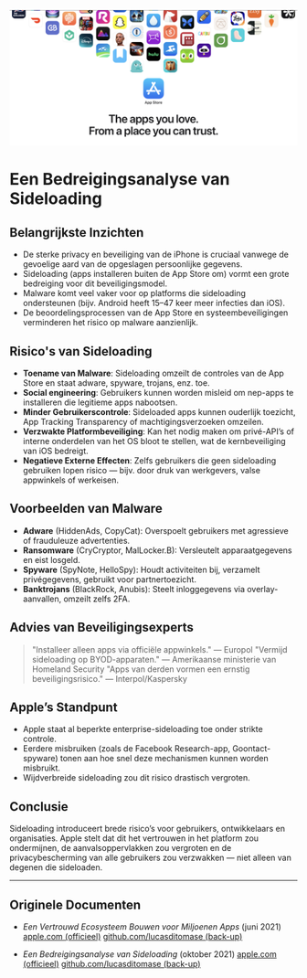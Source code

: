![Banner](../assets/banner.png)

# Een Bedreigingsanalyse van Sideloading

## Belangrijkste Inzichten

- De sterke privacy en beveiliging van de iPhone is cruciaal vanwege de gevoelige aard van de opgeslagen persoonlijke gegevens.
- Sideloading (apps installeren buiten de App Store om) vormt een grote bedreiging voor dit beveiligingsmodel.
- Malware komt veel vaker voor op platforms die sideloading ondersteunen (bijv. Android heeft 15–47 keer meer infecties dan iOS).
- De beoordelingsprocessen van de App Store en systeembeveiligingen verminderen het risico op malware aanzienlijk.

## Risico's van Sideloading

- **Toename van Malware**: Sideloading omzeilt de controles van de App Store en staat adware, spyware, trojans, enz. toe.
- **Social engineering**: Gebruikers kunnen worden misleid om nep-apps te installeren die legitieme apps nabootsen.
- **Minder Gebruikerscontrole**: Sideloaded apps kunnen ouderlijk toezicht, App Tracking Transparency of machtigingsverzoeken omzeilen.
- **Verzwakte Platformbeveiliging**: Kan het nodig maken om privé-API’s of interne onderdelen van het OS bloot te stellen, wat de kernbeveiliging van iOS bedreigt.
- **Negatieve Externe Effecten**: Zelfs gebruikers die geen sideloading gebruiken lopen risico — bijv. door druk van werkgevers, valse appwinkels of werkeisen.

## Voorbeelden van Malware

- **Adware** (HiddenAds, CopyCat): Overspoelt gebruikers met agressieve of frauduleuze advertenties.
- **Ransomware** (CryCryptor, MalLocker.B): Versleutelt apparaatgegevens en eist losgeld.
- **Spyware** (SpyNote, HelloSpy): Houdt activiteiten bij, verzamelt privégegevens, gebruikt voor partnertoezicht.
- **Banktrojans** (BlackRock, Anubis): Steelt inloggegevens via overlay-aanvallen, omzeilt zelfs 2FA.

## Advies van Beveiligingsexperts

> "Installeer alleen apps via officiële appwinkels." — Europol
> "Vermijd sideloading op BYOD-apparaten." — Amerikaanse ministerie van Homeland Security
> "Apps van derden vormen een ernstig beveiligingsrisico." — Interpol/Kaspersky

## Apple’s Standpunt

- Apple staat al beperkte enterprise-sideloading toe onder strikte controle.
- Eerdere misbruiken (zoals de Facebook Research-app, Goontact-spyware) tonen aan hoe snel deze mechanismen kunnen worden misbruikt.
- Wijdverbreide sideloading zou dit risico drastisch vergroten.

## Conclusie

Sideloading introduceert brede risico’s voor gebruikers, ontwikkelaars en organisaties. Apple stelt dat dit het vertrouwen in het platform zou ondermijnen, de aanvalsoppervlakken zou vergroten en de privacybescherming van alle gebruikers zou verzwakken — niet alleen van degenen die sideloaden.

---

## Originele Documenten

- *Een Vertrouwd Ecosysteem Bouwen voor Miljoenen Apps* (juni 2021)
  [apple.com (officieel)](https://www.apple.com/privacy/docs/Building_a_Trusted_Ecosystem_for_Millions_of_Apps.pdf)
  [github.com/lucasditomase (back-up)](https://github.com/lucasditomase/app-restrictions/blob/main/summary.pdf)

- *Een Bedreigingsanalyse van Sideloading* (oktober 2021)
  [apple.com (officieel)](https://www.apple.com/privacy/docs/Building_a_Trusted_Ecosystem_for_Millions_of_Apps_A_Threat_Analysis_of_Sideloading.pdf)
  [github.com/lucasditomase (back-up)](https://github.com/lucasditomase/app-restrictions/blob/main/threat-analysis.pdf)
